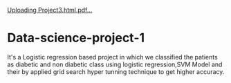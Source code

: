 [Uploading Project3.html.pdf…]()
# Data-science-project-1
It's a  Logistic regression based project in which we classified the patients as diabetic and non diabetic class using logistic regression,SVM Model and their by applied grid search hyper tunning technique to get higher accuracy.
